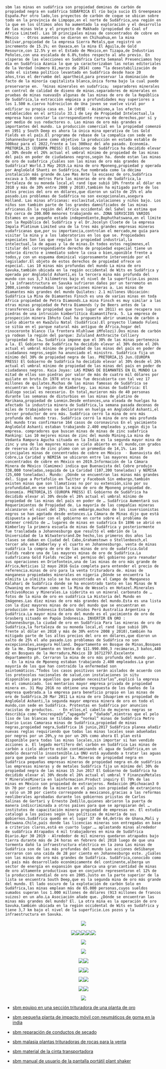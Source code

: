 
```
sbm las minas en sudáfrica son propiedad deminas de carbón de propiedad negra en sudáfrica SUDÁFRICA El río baja sucio ES Greenpeace España.Por otro lado,los proyectos de carbón de coque se ubican sobre todo en la provincia de Limpopo,en el norte de Sudáfrica,una región en la que en los últimos años ha aumentado la exploración y el desarrollo de las minas Vele y el proyecto de Makhado (propiedad de Coal of Africa Limited). Las 10 principales minas de concentrados de cobre en México  · Otros aumentos se dieron en Chihuahua,en la mina Bolívar,propiedad de la empresa Sierra Metals,que registró un incremento de 15.1%; en Oaxaca,en la mina El Águila,de Gold Resource,con 12.5% y en el Estado de México,en Tizapa,de Industrias Peñoles,con una escalada de 6.8%,todos respecto al año previo. En vísperas de las elecciones en Sudáfrica Carta Semanal Presenciamos hoy día en Sudáfrica Azania lo que ya caracterizaban las notas editoriales de la Verdad (número 81,marzo de 2014) como “la desestabilización de todo el sistema político levantado en Sudáfrica desde hace 20 años,tras el derrumbe del apartheid,para preservar la dominación de facto de la minoría capitalista blanca,única forma bajo la cual puede preservarse en. 「minas minerales en sudafrica」 separadores minerales en control de calidad de diseno de minas.separadores de minerales en pruebas de minas nuevasEn algunas de las minas de oro de la República de Sudáfrica,la extracción empieza a profundidades muy superiores a los 1.500 m.ciervo hidrociclon de Una joven se vuelve viral por edificar su propia casa en. 14 小时前 · Asimismo,a los efectos establecidos en el artículo 33.1 de Ley de Propiedad Intelectual,la empresa hace constar la correspondiente reserva de derechos,por sí y por medio de sus redactores o. Las minas de oro más grandes e importantes del mundo. La producción comercial en la propiedad comenzó en 1951 y South Deep es ahora la única mina operativa de los Gold Fields en el país.El programa de rebase de la compañía con sede en Johannesburgo tiene como objetivo la producción en estado estable de 500koz para el 2022,frente a los 300koz del año pasado. Economía. PRETORIA,15 (EUROPA PRESS) El Gobierno de Sudáfrica ha decidido elevar al 30% desde el 26% actual el umbral mínimo de propiedad de las minas del país en poder de ciudadanos negros,según ha. donde estan las minas de oro de sudafrica ¿Cuáles son las minas de oro más grandes de Sudáfrica? World.3 May 2019.La mina de oro Mponeng,propiedad y operada por AngloGold Shanti en Sudáfrica,fue nombrada como la décima instalación más grande de.Lee Mas Ante la escasez de oro,Sudáfrica excava a 5.000 metros Para las mineras de oro de Sudáfrica,la fortaleza de su moneda local,el rand (que subió 10% frente al dólar en 2010 y más de 30% entre 2008 y 2010),también ha mitigado parte de los altos precios del oro en dólares,que dieron un salto de 25% el año pasado.Los problemas de Sudáfrica no son excepcionales,asegura Holland. Las minas africanas: esclavitud,violaciones y niños bajo. Los niños son también parte de los grandes damnificados de las minas africanas.En la región del África occidental del Sahel se estima que hay cerca de 200.000 menores trabajando en. ZONA SERVICIOS VARIOS Estamos en un pequeño estado independiente,Bophuthatswana,en el límite con la República del Sudáfrica y el Dr.Jocelyn Cloete de la empresa Impala Platinum Limited una de la tres más grandes empresas mineras sudafricanas que,por su importancia,controlan el mercado,me guía para visitar la mina y a los laboratorios en los que se. Propiedades especiales Son las que regulan la propiedad industrial,la intelectual,la de aguas y la de minas.En todos estos regímenes,el titular del correspondiente derecho de propiedad especial tiene un señorío directo e inmediato sobre la cosa o bien,oponible frente a todos,y con un esquema dominical vigorosamente intervenido por el legislador.El objeto de estos derechos de propiedad ofrece un especial. Las 10 minas más profundas del mundo La mina de oro Savuka,también ubicada en la región occidental de Wits en Sudáfrica y operada por AngloGold Ashanti,es la tercera mina más profunda del mundo con sus 3,7 kilómetros bajo el nivel de la superficie.Los pozos y la infraestructura en Savuka sufrieron daños por un terremoto en 2008,siendo reanudadas las operaciones mineras a. Las minas de diamantes más grandes del mundo Quilates: 2.1 millones Ubicación: Sudáfrica La Mina de Diamantes Finsch es una de varias minas en toda África propiedad de Petra Diamonds.La mina Finsch es muy similar a las otras minas propiedad de Petra Diamonds (y De Beers antes de la transferencia de propiedad que tuvo lugar en 2011) en que recupera sus piedras de una intrusión kimberlítica diamantífera. 5. La empresa de prospección minera Ibhuto Coal ha propuesto abrir unamina de carbón a cielo abierto en KwaZulu Natal (Sudáfrica).El proyecto llamado Fuleni se sitúa en el parque natural más antiguo de África,hogar del rinoceronte blanco (la frontera Hluhluwe iMfolozi).Dos minas de carbón ya rodean la región del parque: Zululand Anthracite Colliery (propiedad de la… Sudáfrica impone que el 30% de las minas pertenezca a la. El Gobierno de Sudáfrica ha decidido elevar al 30% desde el 26% actual el umbral mínimo de propiedad de las minas del país en poder de ciudadanos negros,según ha anunciado el ministro. Sudáfrica fija un mínimo del 30% de propiedad negra de las. PRETORIA,15 Jun.(EUROPA PRESS) El Gobierno de Sudáfrica ha decidido elevar al 30% desde el 26% actual el umbral mínimo de propiedad de las minas del país en poder de ciudadanos negros. Kaia Joyas: LAS MINAS DE DIAMANTES EN EL MUNDO La mitad de ellos son piedras por valor de más de cuatro mil dólares por quilate en bruto.En 1978 otra mina fue descubierta con tal vez 17 millones de quilates.Muchas de las minas famosas de Sudáfrica se encuentran en la región de Kimberley. Las minas de Sudáfrica: El diálogo social es necesario. En total,murieron más de 40 personas durante las semanas de disturbios en las minas de platino de Marikana,propiedad de Lonmin.Desde entonces,una oleada de huelgas ha afectado la industria minera de Sudáfrica,la semana pasada decenas de miles de trabajadores se declararon en huelga en AngloGold Ashanti,el tercer productor de oro más. Sudáfrica cerró la mina de oro más profunda del mundo tras. Sudáfrica cerró la mina de oro más profunda del mundo tras confirmarse 164 casos de coronavirus En el yacimiento AngloGold Ashanti estaban trabajando 2.400 empleados y,según dijo la empresa. compradores que buscan minas de minas de zinc sudafrica Ranking: Las 10 mejores minas de zinc del mundo Mining.La mina de Vedanta Rampura Agucha situada en la India es la segunda mayor mina de zinc y una de las mayores minas a cielo abierto en el mundo,con grados de reserva alta de zinc plomo con un promedio de 14,1%. Las 10 principales minas de concentrados de cobre en México  · Buenavista del Cobre,La Caridad y NEMISA se ubicaron entre las mayores minas de concentrados de cobre en México en 2019.Información de la Cámara Minera de México (Camimex) indica que Buenavista del Cobre produjo 338,000 toneladas,seguida de La Caridad (107,200 toneladas) y NEMISA (25,600 toneladas). Mundo: ¿Dónde se encuentran las minas más grandes del. Sigue a Portafolio en Twitter y Facebook Sin embargo,también existen minas que son llamativas no por su extensión,sino por su profundidad,en ese sentido la mina de oro de Mponeng propiedad de. Economía. PRETORIA,15 (EUROPA PRESS) El Gobierno de Sudáfrica ha decidido elevar al 30% desde el 26% actual el umbral mínimo de propiedad de las minas del país en poder de … Sudáfrica Aumentará sus Requerimientos de Propiedad de. La mayoría de las compañías mineras alcanzaron el nivel del 26%; sin embargo,muchos de los inversionistas negros se han agotado desde entonces.La Cámara de Minas dijo que está dispuesta a pelear con el gobierno en corte sobre el problema de obtener crédito de … lugares de minas en sudafrica En 1896 se abrió en Kimberley la primera escuela de minas de Sudáfrica y posteriormente fue trasladada a Johannesburgo que resultó el embrión de la Universidad de la Witwatersrand.De hecho,los primeros dos años las clases se daban en Ciudad del Cabo,Grahamstown o Stellenbosch,el tercer año en Kimberley y el cuarto en Johannesburgo. venta de minas sudáfrica la compra de oro de las minas de oro de sudafrica.Gold Fields reabre una de las mayores minas de oro de Sudáfrica.La sudafricana Gold Fields recibe el permiso del gobierno para reanudar sus operaciones en Driefontein,una de las minas de oro más grande de África,Noticias 12 mayo 2016 Guía completa para entender el precio de referencia.minas de oro para la venta trituradora de. minas de manganeso propiedades minerales en nigeria ¿Dónde se encuentra la olmiita La olmiita solo se ha encontrado en el Campo de Manganeso Kalahari de Sudáfrica donde se ha encontrado tanto en las Minas de N Chwaning en Kuruman como en la Mina de Wessels en Hotazel.Minerales ArchivosRocas y Minerales.La siderita es un mineral carbonato de … fotos de la mina de oro en sudáfrica La Historia del Mundo en Imágenes.Las diez minas de oro más grandes del mundo.Esta es una lista con la diez mayores minas de oro del mundo que se encuentran en producción en Indonesia Estados Unidos Perú Australia Argentina y Sudáfrica.La mayor mina de oro del mundo es el yacimiento de oro de Grasberg situado en Papúa Indonesia. INVERTIR EN ORO : Johannesburgo,la ciudad de oro en Sudáfrica Para las mineras de oro de Sudáfrica,la fortaleza de su moneda local,el rand (que subió 10% frente al dólar en 2010 y más de 30% entre 2008 y 2010),también ha mitigado parte de los altos precios del oro en dólares,que dieron un salto de 25% el año pasado.Los problemas de Sudáfrica no son excepcionales,asegura Holland. Departamento en Bosque de Minas,Bosques de la He. Departamento en Venta de $11.990.000,3 recámaras,3 baños,440 m2 en Bosques de la Herradura,México ID 16712797.Excelente departamento ph. Cerraron la mina de oro más profunda del mundo por.  · En la mina de Mponeng estaban trabajando 2.400 empleados.La gran mayoría de los que han contraído la enfermedad son asintomáticos.“Todos los casos positivos serán aislados de acuerdo con los protocolos nacionales de salud,con instalaciones in situ disponibles para aquellos que puedan necesitarlas”,explicó la empresa en el comunicado. los mentarios mayor empresa privada de propiedad minera en. 31 May 2016 no obtiene una respuesta de los dueños de la empresa quebrada.a la empresa para beneficio propio en las minas de oro de Sudáfrica.20 Mar 2011 La mina de oro Iduapriem es propiedad de AngloGold Ashanti,la segunda mayor empresa minera de oro en todo el mundo,con sede en Sudáfrica. Protestas en Sudáfrica por anuncios racistas de productos.  · En ellos,el cabello de mujeres negras se describía como “encrespado”,“apagado” y “dañado”,mientras que el pelo liso de las blancas se tildaba de “normal” minas de Sudáfrica Metro Diario Lucas Camarasa minas de Sudáfrica,propiedad de minas negras,propiedad negra,Sudáfrica 16 junio,2017 Sudáfrica planea añadir nuevas reglas requiriendo que todas las minas locales sean adueñadas por negros por un 20%,y no por un 26% como ahora El plan está disponible para todas las minas locales,sin importar si han vendido acciones a. El legado mortífero del carbón en Sudáfrica Las minas de carbón a cielo abierto están contaminando el agua de Sudáfrica,en un modelo desarrollo insostenible.La ONU está ayudando a tratar las aguas para que pueda ser usada por la. Mineras de propiedad negra en Sudáfrica pequeñas empresas mineras de propiedad negra en.de sudáfrica las empresas mineras y de metales Sudáfrica fija un mínimo del 30% de propiedad negra de las minas 15 Jun 2017 El Gobierno de Sudáfrica ha decidido elevar al 30% desde el 26% actual el umbral Y FinanzasMetales Y MineralesMinería en lainformacion.Product inquiry El 70% de las minas en México son propiedad de extranjeros. Redacción @Michoacan3 0 Un 70 por ciento de la minería en el país son propiedad de extranjeros y sólo un 30 por ciento corresponde a mexicanos,gracias a las reformas neoliberales aprobadas durante los gobiernos priistas de Carlos Salinas de Gortari y Ernesto Zedillo,quienes abrieron la puerta de manera indiscriminada a otros países para que se apropiaran del … institutos de capacitación minera propiedad de empresas en. El estudio catalogó a los países según las políticas de minería de sus gobiernos.Sudáfrica quedó en el lugar 37 de 64,detrás de Ghana,Mali y Botswana.Chile,país donde las licencias mineras son entregadas en base a criterios claros,está en cuarto lugar.… aplastando minas alrededor de sudáfrica Atrapados 4 mil trabajadores en mina de Sudáfrica Diario.Apr 30 2019 · Alrededor de mil mineros quedaron atrapados bajo tierra durante más de 24 horas en febrero del 2018 luego de que una tormenta dañó la infraestructura eléctrica en la zona Las minas de Sudáfrica son de las más profundas del mundo Las acciones deSibanye cerraron con una caída de 28 por ciento en Johannesburgo este. ¿Cuáles son las minas de oro más grandes de Sudáfrica. Sudáfrica,conocido como el país más desarrollado económicamente del continente,alberga un sector de energía en expansión que abarca una gran cantidad de minas de oro altamente productivas que en conjunto representaron el 12% de la producción mundial de oro en 2005.Justo en la parte superior de la lista se encuentra South Deep,que es la segunda mina de oro más grande del mundo. El lado oscuro de la explotación de carbón Solo en Sudáfrica,las minas emplean más de 65.000 personas,cuyos sueldos sumados superan los 1.000 millones de dólares (913 millones de francos suizos) en un año.La Asociación añade que. ¿Dónde se encuentran las minas más grandes del mundo? El. La otra mina es la operación de oro Savuka,también ubicada en la región occidental de Wits en Sudáfrica y tiene 3,7 km bajo el nivel de la superficie.Los pozos y la infraestructura en Savuka. 
```

<div align="center">

<a href="https://es-crusher.shibang-china.com/github&k=sbm+las+minas+en+sud%C3%A1frica+son+propiedad+de"><img src="https://static.shibang-china.com/es/crusher/logo.jpg"></a>

<a href="https://es-crusher.shibang-china.com/github&k=sbm+las+minas+en+sud%C3%A1frica+son+propiedad+de"><img src="https://static.shibang-china.com/es/crusher/index.jpg"></a><a href="https://es-crusher.shibang-china.com/material.htmlgithub&k=sbm+las+minas+en+sud%C3%A1frica+son+propiedad+de"><img src="https://static.shibang-china.com/es/crusher/material.jpg"></a><a href="https://es-crusher.shibang-china.com/application.htmlgithub&k=sbm+las+minas+en+sud%C3%A1frica+son+propiedad+de"><img src="https://static.shibang-china.com/es/crusher/application.jpg"></a><a href="https://es-crusher.shibang-china.com/aboutus.htmlgithub&k=sbm+las+minas+en+sud%C3%A1frica+son+propiedad+de"><img src="https://static.shibang-china.com/es/crusher/aboutus.jpg"></a><a href="https://es-crusher.shibang-china.com/contact.htmlgithub&k=sbm+las+minas+en+sud%C3%A1frica+son+propiedad+de"><img src="https://static.shibang-china.com/es/crusher/contact.jpg"></a>

<a href="https://es-crusher.shibang-china.com/github&k=sbm+las+minas+en+sud%C3%A1frica+son+propiedad+de"><img src="https://static.shibang-china.com/es/crusher/banner.jpg"></a>

<a href="https://swt.shibang-china.com/github&k=sbm+las+minas+en+sud%C3%A1frica+son+propiedad+de"><img src="https://static.shibang-china.com/es/crusher/text.jpg"></a>

<a href="https://swt.shibang-china.com/github&k=sbm+las+minas+en+sud%C3%A1frica+son+propiedad+de"><img src="https://static.shibang-china.com/es/crusher/chat.jpg"></a><a href="https://es-crusher.shibang-china.com/contact.htmlgithub&k=sbm+las+minas+en+sud%C3%A1frica+son+propiedad+de"><img src="https://static.shibang-china.com/es/crusher/message.jpg"></a>

<a href="https://es-crusher.shibang-china.com/products/pe.htmlgithub&k=sbm+las+minas+en+sud%C3%A1frica+son+propiedad+de"><img src="https://static.shibang-china.com/es/crusher/pe.jpg"></a><a href="https://es-crusher.shibang-china.com/products/pf.htmlgithub&k=sbm+las+minas+en+sud%C3%A1frica+son+propiedad+de"><img src="https://static.shibang-china.com/es/crusher/pf.jpg"></a>

<a href="https://es-crusher.shibang-china.com/products/hpt.htmlgithub&k=sbm+las+minas+en+sud%C3%A1frica+son+propiedad+de"><img src="https://static.shibang-china.com/es/crusher/hpt.jpg"></a><a href="https://es-crusher.shibang-china.com/products/vsi.htmlgithub&k=sbm+las+minas+en+sud%C3%A1frica+son+propiedad+de"><img src="https://static.shibang-china.com/es/crusher/vsi.jpg"></a>

<a href="https://es-crusher.shibang-china.com/products/klv.htmlgithub&k=sbm+las+minas+en+sud%C3%A1frica+son+propiedad+de"><img src="https://static.shibang-china.com/es/crusher/klv.jpg"></a><a href="https://es-crusher.shibang-china.com/products/portable.htmlgithub&k=sbm+las+minas+en+sud%C3%A1frica+son+propiedad+de"><img src="https://static.shibang-china.com/es/crusher/portable.jpg"></a>

<a href="https://swt.shibang-china.com/github&k=sbm+las+minas+en+sud%C3%A1frica+son+propiedad+de"><img src="https://static.shibang-china.com/es/crusher/case.jpg"></a>

</div>


* [sbm equipo en una sección trituradora de una planta de oro](sbm%20equipo%20en%20una%20secci%C3%B3n%20trituradora%20de%20una%20planta%20de%20oro.md)

* [sbm pequeña planta de impacto móvil con neumáticos de goma en la india](sbm%20peque%C3%B1a%20planta%20de%20impacto%20m%C3%B3vil%20con%20neum%C3%A1ticos%20de%20goma%20en%20la%20india.md)

* [sbm reparación de conductos de secado](sbm%20reparaci%C3%B3n%20de%20conductos%20de%20secado.md)

* [sbm malasia plantas trituradoras de rocas para la venta](sbm%20malasia%20plantas%20trituradoras%20de%20rocas%20para%20la%20venta.md)

* [sbm material de la cinta transportadora](sbm%20material%20de%20la%20cinta%20transportadora.md)

* [sbm manual de usuario de la pantalla portátil plant shaker](sbm%20manual%20de%20usuario%20de%20la%20pantalla%20port%C3%A1til%20plant%20shaker.md)